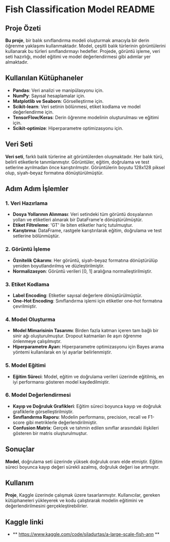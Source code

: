 # Fish Classification Model README

## Proje Özeti
**Bu proje**, bir balık sınıflandırma modeli oluşturmak amacıyla bir derin öğrenme yaklaşımı kullanmaktadır. Model, çeşitli balık türlerinin görüntülerini kullanarak bu türleri sınıflandırmayı hedefler. Projede, görüntü işleme, veri seti hazırlığı, model eğitimi ve model değerlendirmesi gibi adımlar yer almaktadır.

## Kullanılan Kütüphaneler
- **Pandas**: Veri analizi ve manipülasyonu için.
- **NumPy**: Sayısal hesaplamalar için.
- **Matplotlib ve Seaborn**: Görselleştirme için.
- **Scikit-learn**: Veri setinin bölünmesi, etiket kodlama ve model değerlendirme için.
- **TensorFlow/Keras**: Derin öğrenme modelinin oluşturulması ve eğitimi için.
- **Scikit-optimize**: Hiperparametre optimizasyonu için.

## Veri Seti
**Veri seti**, farklı balık türlerine ait görüntülerden oluşmaktadır. Her balık türü, belirli etiketlerle tanımlanmıştır. Görüntüler, eğitim, doğrulama ve test setlerine ayrılmadan önce karıştırılmıştır. Görüntülerin boyutu 128x128 piksel olup, siyah-beyaz formatına dönüştürülmüştür.

## Adım Adım İşlemler

### 1. Veri Hazırlama
- **Dosya Yollarının Alınması**: Veri setindeki tüm görüntü dosyalarının yolları ve etiketleri alınarak bir DataFrame'e dönüştürülmüştür.
- **Etiket Filtreleme**: 'GT' ile biten etiketler hariç tutulmuştur.
- **Karıştırma**: DataFrame, rastgele karıştırılarak eğitim, doğrulama ve test setlerine bölünmüştür.

### 2. Görüntü İşleme
- **Öznitelik Çıkarımı**: Her görüntü, siyah-beyaz formatına dönüştürülüp yeniden boyutlandırılmış ve düzleştirilmiştir.
- **Normalizasyon**: Görüntü verileri [0, 1] aralığına normalleştirilmiştir.

### 3. Etiket Kodlama
- **Label Encoding**: Etiketler sayısal değerlere dönüştürülmüştür.
- **One-Hot Encoding**: Sınıflandırma işlemi için etiketler one-hot formatına çevrilmiştir.

### 4. Model Oluşturma
- **Model Mimarisinin Tasarımı**: Birden fazla katman içeren tam bağlı bir sinir ağı oluşturulmuştur. Dropout katmanları ile aşırı öğrenme önlenmeye çalışılmıştır.
- **Hiperparametre Ayarı**: Hiperparametre optimizasyonu için Bayes arama yöntemi kullanılarak en iyi ayarlar belirlenmiştir.

### 5. Model Eğitimi
- **Eğitim Süreci**: Model, eğitim ve doğrulama verileri üzerinde eğitilmiş, en iyi performansı gösteren model kaydedilmiştir.

### 6. Model Değerlendirmesi
- **Kayıp ve Doğruluk Grafikleri**: Eğitim süreci boyunca kayıp ve doğruluk grafiklerle görselleştirilmiştir.
- **Sınıflandırma Raporu**: Modelin performansı, precision, recall ve F1-score gibi metriklerle değerlendirilmiştir.
- **Confusion Matrix**: Gerçek ve tahmin edilen sınıflar arasındaki ilişkileri gösteren bir matris oluşturulmuştur.

## Sonuçlar
**Model**, doğrulama seti üzerinde yüksek doğruluk oranı elde etmiştir. Eğitim süreci boyunca kayıp değeri sürekli azalmış, doğruluk değeri ise artmıştır. 

## Kullanım
**Proje**, Kaggle üzerinde çalışmak üzere tasarlanmıştır. Kullanıcılar, gereken kütüphaneleri yükleyerek ve kodu çalıştırarak modelin eğitimini ve değerlendirilmesini gerçekleştirebilirler.
## Kaggle linki
- ** https://www.kaggle.com/code/siladurtas/a-large-scale-fish-ann **


